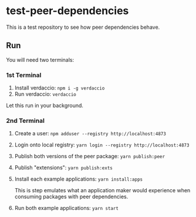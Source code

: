 # test-peer-dependencies

This is a test repository to see how peer dependencies behave.

## Run

You will need two terminals:

### 1st Terminal

1. Install verdaccio: `npm i -g verdaccio`
2. Run verdaccio: `verdaccio`

Let this run in your background.

### 2nd Terminal

1. Create a user: `npm adduser --registry http://localhost:4873`
2. Login onto local registry: `yarn login --registry http://localhost:4873`
3. Publish both versions of the peer package: `yarn publish:peer`
4. Publish "extensions": `yarn publish:exts`
5. Install each example applications: `yarn install:apps`

    This is step emulates what an application maker would experience when
    consuming packages with peer dependencies.

6. Run both example applications: `yarn start`
